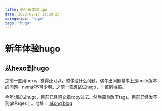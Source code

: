 ```yaml
---
title: 新年新体验hugo
date: 2022-02-17 11:29:23
categories: "hugo"
tags: "hugo"
---
```


# 新年体验hugo

## 从hexo到hugo

之前一直用hexo。觉得还可以，整体没什么问题。偶尔出问题基本上是node版本的问题。nvm必不可少啊。之前一直想试试hugo，一直懒得搞。

今年想试试hugo，目前已经吧文章copy过去。然后简单改下tags。目前已经发不到gitPages上。地址： [aLong blog](https://blog.51ai.vip/aLong/)
